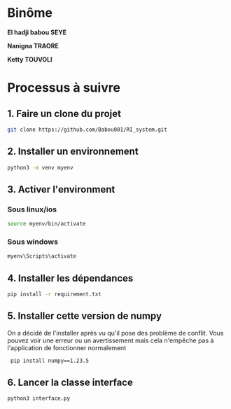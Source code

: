 # Binôme 
 
**El hadji babou SEYE**

**Nanigna TRAORE**

**Ketty TOUVOLI**

# Processus à suivre


## 1. Faire un clone du projet
```bash
git clone https://github.com/Babou001/RI_system.git
```
## 2. Installer un environnement
```bash
python3 -m venv myenv
```
## 3. Activer l'environment
### Sous linux/ios
```bash
source myenv/bin/activate
```
### Sous windows
```bash
myenv\Scripts\activate
```
## 4. Installer les dépendances
```bash
pip install -r requirement.txt
```
## 5. Installer cette version de numpy
On a décidé de l'installer après vu qu'il pose des problème de conflit. Vous pouvez voir une erreur ou un avertissement mais cela n'empêche pas à l'application de fonctionner normalement
```bash
 pip install numpy==1.23.5
```

## 6. Lancer la classe interface
```bash
python3 interface.py
```

